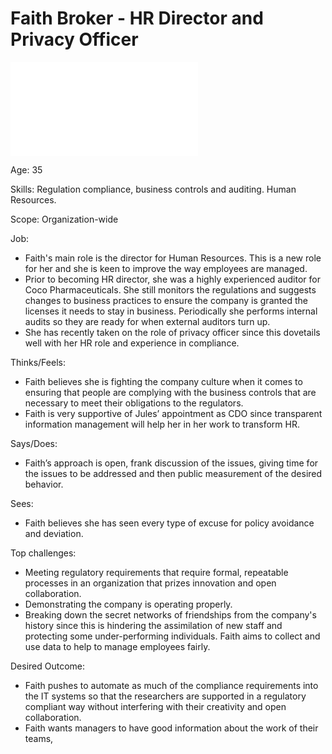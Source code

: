 <!-- SPDX-License-Identifier: Apache-2.0 -->

# Faith Broker - HR Director and Privacy Officer

![Icon](faith-broker.md)


Age: 35

Skills: Regulation compliance, business controls and auditing.
Human Resources.

Scope: Organization-wide

Job:
* Faith's main role is the director for Human Resources.
This is a new role for her and she is keen to improve
the way employees are managed.
* Prior to becoming HR director, she was a highly experienced auditor
for Coco Pharmaceuticals.
She still monitors the
regulations and suggests changes to business
practices to ensure the company is granted the licenses it needs
to stay in business.
Periodically she performs internal audits so they are ready
for when external auditors turn up.
* She has recently taken on the role of privacy officer since this
dovetails well with her HR role and experience in compliance.

Thinks/Feels:
* Faith believes she is fighting the company culture when it comes
to ensuring that people are complying with the business
controls that are necessary to meet their obligations to the regulators.
* Faith is very supportive of Jules’ appointment
as CDO since transparent information management will help her in
her work to transform HR.

Says/Does:
* Faith’s approach is open, frank discussion of the issues,
giving time for the issues to be addressed and then public
measurement of the desired behavior.

Sees:
* Faith believes she has seen every type of excuse for policy
avoidance and deviation.

Top challenges:
* Meeting regulatory requirements that require formal,
repeatable processes in an organization that prizes innovation
and open collaboration.
* Demonstrating the company is operating properly.
* Breaking down the secret networks of friendships from
the company's history since this is hindering the assimilation
of new staff and protecting some under-performing individuals.
Faith aims to collect and use data to help to manage employees fairly.

Desired Outcome:
* Faith pushes to automate as much of the compliance requirements
into the IT systems so that the researchers are supported in a
regulatory compliant way without interfering with their creativity
and open collaboration.
* Faith wants managers to have good information about the work of their
teams,



